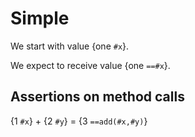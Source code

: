 # Simple

We start with value {one `#x`}.

We expect to receive value {one `==#x`}.

## Assertions on method calls
{1 `#x`} + {2 `#y`} = {3 `==add(#x,#y)`}





